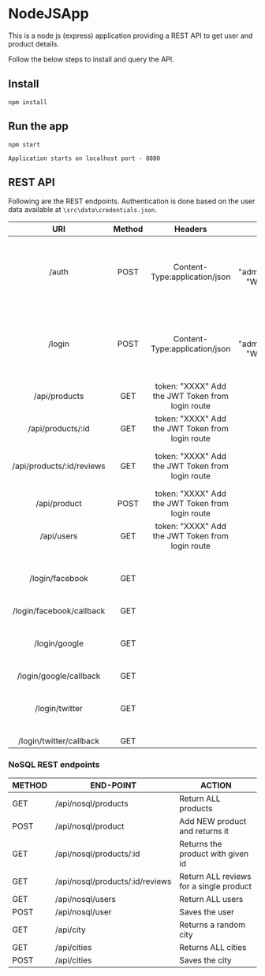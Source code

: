 # NodeJSApp

This is a node js (express) application providing a REST
API to get user and product details.

Follow the below steps to install and query the API.

## Install

    npm install

## Run the app

    npm start

    Application starts on localhost port - 8080 

## REST API

Following are the REST endpoints.
Authentication is done based on the user data available at `\src\data\credentials.json`.

|            URI            | Method |                      Headers                     |                  body(raw)                  |                                        Action                                        |
|:-------------------------:|:------:|:------------------------------------------------:|:-------------------------------------------:|:------------------------------------------------------------------------------------:|
| /auth                     | POST   | Content-Type:application/json                    | {"name": "admin","password": "Welcome!123"} | Returns an access token after verifying the username and password passed in the body |
| /login                    | POST   | Content-Type:application/json                    | {"name": "admin","password": "Welcome!123"} | Same as /api/auth, but uses passport-local strategy for authentication               |
| /api/products             | GET    | token: "XXXX" Add the JWT Token from login route |                      --                     | Return ALL products                                                                  |
| /api/products/:id         | GET    | token: "XXXX" Add the JWT Token from login route | --                                          | Return SINGLE product                                                                |
| /api/products/:id/reviews | GET    | token: "XXXX" Add the JWT Token from login route |                                             | Return ALL reviews for a single product                                              |
| /api/product              | POST   | token: "XXXX" Add the JWT Token from login route |                                             | Add NEW product and return it                                                        |
| /api/users                | GET    | token: "XXXX" Add the JWT Token from login route |                                             | Return ALL users                                                                     |
| /login/facebook           | GET    |                                                  |                                             | Authenticates user with passport-facebook strateg                                    |
| /login/facebook/callback  | GET    |                                                  |                                             |                                                                                      |
| /login/google             | GET    |                                                  |                                             | Authenticates user with passport-google strategy                                     |
| /login/google/callback    | GET    |                                                  |                                             |                                                                                      |
| /login/twitter            | GET    |                                                  |                                             | Authenticates user with passport-twitter strategy                                    |
| /login/twitter/callback   | GET    |                                                  |                                             |                                                                                      |




### NoSQL REST endpoints

METHOD     |  END-POINT                       | ACTION
-----------|----------------------------------|--------
GET        |  /api/nosql/products             |  Return ​ALL​ products
POST       |  /api/nosql/product              |  Add ​NEW​ product and returns it
GET        |  /api/nosql/products/:id         |  Returns the product with given id
GET        |  /api/nosql/products/:id/reviews |  Return ​ALL​ reviews for a single product
GET        |  /api/nosql/users                |  Return ​ALL​ users
POST       |  /api/nosql/user                 |  Saves the user
GET        |  /api/city                       |  Returns a random city
GET        |  /api/cities                     |  Returns ​ALL​ cities
POST       |  /api/cities                     |  Saves the city
